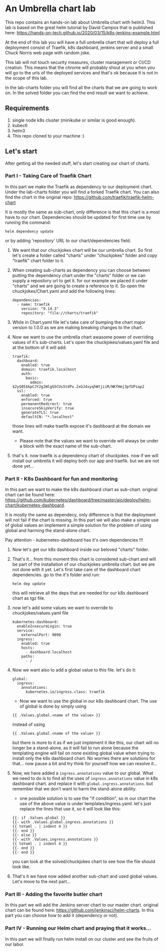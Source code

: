 # An Umbrella chart lab

This repo contains an hands-on lab about Umbrella chart with helm3.
This lab is based on the great helm tutorial by David Campos that is published here:
https://hands-on-tech.github.io/2020/03/15/k8s-jenkins-example.html

At the end of this lab you will have a full umbrella chart that will deploy a full deployment
consist of Traefik, k8s dashboard, jenkins server and a small Chuck Norris web page with random joke.

This lab will not touch security measures, cluster management or CI/CD creation.
This means that the chrome will probably shout at you when you will go to the urls of the 
deployed services and that's ok because it is not in the scope of this lab.

In the lab-charts folder you will find all the charts that we are going to work on.
In the solved folder you can find the end result we want to achieve.

## Requirements

1. single node k8s cluster (minikube or similar is good enough).
1. kubectl
1. helm3
1. This repo cloned to your machine :)

## Let's start

After getting all the needed stuff, let's start creating our chart of charts.

### Part I - Taking Care of Traefik Chart

In this part we make the Traefik as dependency to our deployment chart.
Under the lab-charts folder you will find a forked Traefik chart. You can also find the chart
in the original repo: https://github.com/traefik/traefik-helm-chart

It is mostly the same as sub-chart, only difference is that this chart is a most have to our chart.
Dependencies should be updated for first time use by running the command:
```
helm dependency update 
```
or by adding 'repository' URL to our chart/dependencies field.

1. We want that our chuckjokes chart will be our umbrella chart. So first let's create a folder called "charts" under "chuckjokes" folder and copy "traefik" chart folder to it. 
1. When creating sub-charts as dependency you can choose between putting the dependency chart under the "charts" folder or we can supply a repository url to get it.
for our example we placed it under "charts" and we are going to create a reference to it. So open the chuckjokes/Chart.yaml and add the following lines:
    ```
    dependencies:
      - name: traefik
        version: "9.14.3"
        repository: "file://charts/traefik"
    ```
1. While in Chart.yaml file let's take care of bumping the chart major version to 1.0.0 as we are making breaking changes to the chart.
1. Now we want to use the umbrella chart awasome power of overriding values of it's sub-charts. Let's open the chuckjokes/values.yaml file and at the bottom of it will add:
    ```
    traefik:
      dashboard:
        enabled: true
        domain: traefik.localhost
        auth:
          basic:
            admin: $2y$05$kpCJY2gJWlgG5CUs5tdPx.2xGJ4xyqhWtjiiM/NKfHmj3pfUPsap2
      ssl:
        enabled: true
        enforced: true
        permanentRedirect: true
        insecureSkipVerify: true
        generateTLS: true
        defaultCN: "*.localhost"
    ```
   those lines will make traefik expose it's dashboard at the domain we want.
   * Please note that the values we want to override will always be under a block with the exact name of the sub-chart.
   
5. that's it. now traefik is a dependency chart of chuckjokes. now if we will install our umbrella it will deploy both our app and traefik.
but we are not done yet...

### Part II - K8s Dashboard for fun and monitoring

In this part we want to make the k8s dashboard chart as sub-chart.
original chart can be found here: https://github.com/kubernetes/dashboard/tree/master/aio/deploy/helm-chart/kubernetes-dashboard.

It is mostly the same as dependecy, only difference is that the deployment will not fail if
the chart is missing.
In this part we will also make a simple use of global values an implement a simple solution
for the problem of using global and harming the stand-alone chart.

Pay attention - kubernetes-dashboard has it's own dependencies !!!

1. Now let's get our k8s dashboard inside our beloved "charts" folder.
1. That's it... from this moment this chart is considered sub-chart and will be part of the installation of our chuckjokes umbrella chart.
but we are not done with it yet. Let's first take care of the dashboard chart dependencies. go to the it's folder and run:
    ```
    helm dep update
    ```
    this will retrieve all the deps that are needed for our k8s dashboard chart as tgz file.
1. now let's add some values we want to override to chuckjokes/values.yaml file
    ```
    kubernetes-dashboard:
      enableInsecureLogin: true
      service:
        externalPort: 9090
      ingress:
        enabled: true
        hosts:
          - dashboard.localhost
        paths:
          - /
    ```
1. Now we want also to add a global value to this file. let's do it:
    ```
    global:
      ingress:
        annotations:
          kubernetes.io/ingress.class: traefik
    ```
    * Now we want to use the global in our k8s dashboard chart. The use of global is done by simply using
    ``` 
    {{ .Values.global.<name of the value> }}
    ``` 
    instead of using 
    ```
    {{ .Values.global.<name of the value> }}
    ```
    but there is more to it as if we just implement it like this, our chart will no longer be a stand-alone, as it
    will fail to run alone because the templating engine will fail on none existing global value when trying to install 
    only the k8s dashboard chart. No worries there are solutions for that... now pause a bit and try think for yourself
    how we can resolve it...

1. Now, we have added a ```ingress.annotations``` value to our global. What we need to do is to find all the uses of ```ingress.annotations``` value in k8s dashboard chart.
and replace it with ```global.ingress.annotations```. but remember that we don't want to harm the stand-alone ability.

    * one possible solution is to use the "if condition", so in our chart the use of the above value is under templates/ingress.yaml.
    let's just replace the lines that use it, so it will look like this:
    ```
    {{- if .Values.global }}
    {{- with .Values.global.ingress.annotations }}
    {{ toYaml . | indent 4 }}
    {{- end }}
    {{- else }}
    {{- with .Values.ingress.annotations }}
    {{ toYaml . | indent 4 }}
    {{- end }}
    {{- end }}
    ```
    you can look at the solved/chuckjokes chart to see how the file should look like.
1. That's it we have now added another sub-chart and used global values. Let's move to the next part...

### Part III - Adding the favorite butler chart


In this part we will add the Jenkins server chart to our master chart.
original chart can be found here: https://github.com/jenkinsci/helm-charts.
In this part you can choose how to add it (dependency or not).


### Part IV - Running our Helm chart and praying that it works...

In this part we will finally run helm install on our cluster and see the fruits of our labor.

